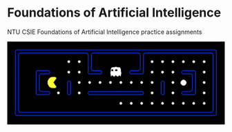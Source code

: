 # Foundations of Artificial Intelligence
NTU CSIE Foundations of Artificial Intelligence practice assignments
<div align="center">
  <img src="./Hw2/image/pacman.gif" alt="pacman" width="800">
</div>
